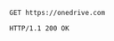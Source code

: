 <!-- { "blockType": "request", "name": "get-url", "tags": "service.graph" } -->
```http
GET https://onedrive.com
```

<!-- { "blockType": "response", "@odata.type": "stream" } -->
```http
HTTP/1.1 200 OK
```
